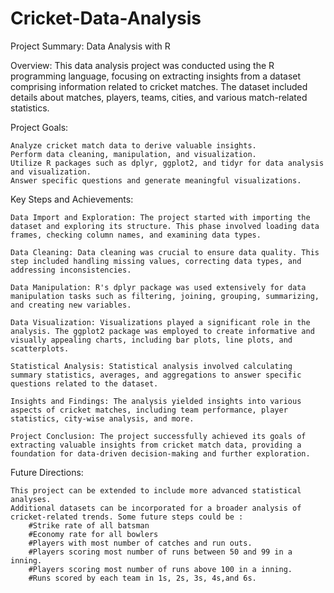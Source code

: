 # Cricket-Data-Analysis
Project Summary: Data Analysis with R

Overview:
This data analysis project was conducted using the R programming language, focusing on extracting insights from a dataset comprising information related to cricket matches. The dataset included details about matches, players, teams, cities, and various match-related statistics.

Project Goals:

    Analyze cricket match data to derive valuable insights.
    Perform data cleaning, manipulation, and visualization.
    Utilize R packages such as dplyr, ggplot2, and tidyr for data analysis and visualization.
    Answer specific questions and generate meaningful visualizations.

Key Steps and Achievements:

    Data Import and Exploration: The project started with importing the dataset and exploring its structure. This phase involved loading data frames, checking column names, and examining data types.

    Data Cleaning: Data cleaning was crucial to ensure data quality. This step included handling missing values, correcting data types, and addressing inconsistencies.

    Data Manipulation: R's dplyr package was used extensively for data manipulation tasks such as filtering, joining, grouping, summarizing, and creating new variables.

    Data Visualization: Visualizations played a significant role in the analysis. The ggplot2 package was employed to create informative and visually appealing charts, including bar plots, line plots, and scatterplots.

    Statistical Analysis: Statistical analysis involved calculating summary statistics, averages, and aggregations to answer specific questions related to the dataset.

    Insights and Findings: The analysis yielded insights into various aspects of cricket matches, including team performance, player statistics, city-wise analysis, and more.

    Project Conclusion: The project successfully achieved its goals of extracting valuable insights from cricket match data, providing a foundation for data-driven decision-making and further exploration.

Future Directions:

    This project can be extended to include more advanced statistical analyses.
    Additional datasets can be incorporated for a broader analysis of cricket-related trends. Some future steps could be :
        #Strike rate of all batsman 
        #Economy rate for all bowlers
        #Players with most number of catches and run outs.
        #Players scoring most number of runs between 50 and 99 in a inning.
        #Players scoring most number of runs above 100 in a inning.
        #Runs scored by each team in 1s, 2s, 3s, 4s,and 6s.
